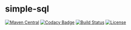 # simple-sql

[![Maven Central](https://img.shields.io/maven-central/v/io.vulpine.lib/sql.svg?maxAge=2592000)](http://search.maven.org/#artifactdetails|io.vulpine.lib|sql)
[![Codacy Badge](https://api.codacy.com/project/badge/Grade/e65d6ddb4cba48bc8ae7cf531f10d1f4)](https://www.codacy.com/app/elliefops/lib-simple-sql?utm_source=github.com&amp;utm_medium=referral&amp;utm_content=Vulpine-IO/lib-simple-sql&amp;utm_campaign=Badge_Grade)
[![Build Status](https://travis-ci.org/Vulpine-IO/lib-simple-sql.svg?branch=master)](https://travis-ci.org/Vulpine-IO/lib-simple-sql)
[![License](https://img.shields.io/github/license/vulpine-io/lib-simple-sql.svg?maxAge=2592000?style=plastic)](https://www.apache.org/licenses/LICENSE-2.0.html)
